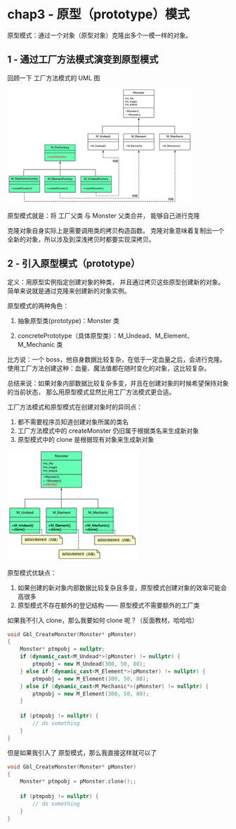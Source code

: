 # chap3 - 原型（prototype）模式

原型模式：通过一个对象（原型对象）克隆出多个一模一样的对象。

## 1 - 通过工厂方法模式演变到原型模式

回顾一下 工厂方法模式的 UML 图

![remind](image/remind.png)

原型模式就是：将 工厂父类 与 Monster 父类合并，
能够自己进行克隆

克隆对象自身实际上是需要调用类的拷贝构造函数。
克隆对象意味着复制出一个全新的对象，所以涉及到深浅拷贝时都要实现深拷贝。

## 2 - 引入原型模式（prototype）

定义：用原型实例指定创建对象的种类， 并且通过拷贝这些原型创建新的对象。 简单来说就是通过克隆来创建新的对象实例。

原型模式的两种角色：

1. 抽象原型类(prototype)：Monster 类

2. concretePrototype（具体原型类）：M_Undead、M_Element、M_Mechanic 类

比方说：一个 boss，他自身数据比较复杂，在低于一定血量之后，会进行克隆。
使用工厂方法创建这种：血量、魔法值都在随时变化的对象，这比较复杂。

总结来说：如果对象内部数据比较复杂多变，并且在创建对象的时候希望保持对象的当前状态，
那么用原型模式显然比用工厂方法模式更合适。

工厂方法模式和原型模式在创建对象时的异同点：

1. 都不需要程序员知道创建对象所属的类名
2. 工厂方法模式中的 createMonster 仍旧属于根据类名来生成新对象
3. 原型模式中的 clone 是根据现有对象来生成新对象

![prototype](image/prototype.png)

原型模式优缺点：

1. 如果创建的新对象内部数据比较复杂且多变，原型模式创建对象的效率可能会高很多
2. 原型模式不存在额外的登记结构 —— 原型模式不需要额外的工厂类

如果我不引入 clone，那么我要如何 clone 呢？（反面教材，哈哈哈）

```cpp
void Gbl_CreateMonster(Monster* pMonster)
{
    Monster* ptmpobj = nullptr;
    if (dynamic_cast<M_Undead*>(pMonster) != nullptr) {
        ptmpobj = new M_Undead(300, 50, 80);
    } else if (dynamic_cast<M_Element*>(pMonster) != nullptr) {
        ptmpobj = new M_Element(300, 50, 80);
    } else if (dynamic_cast<M_Mechanic*>(pMonster) != nullptr) {
        ptmpobj = new M_Element(300, 50, 80);
    }

    if (ptmpobj != nullptr) {
        // do something
    }
}
```

但是如果我引入了 原型模式，那么我直接这样就可以了

```cpp
void Gbl_CreateMonster(Monster* pMonster)
{
    Monster* ptmpobj = pMonster.clone();;

    if (ptmpobj != nullptr) {
        // do something
    }
}
```
